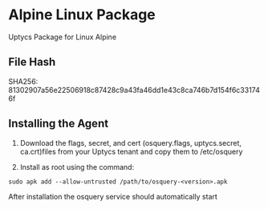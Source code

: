 # Alpine Linux Package
Uptycs Package for Linux Alpine

## File Hash
SHA256: 81302907a56e22506918c87428c9a43fa46dd1e43c8ca746b7d154f6c331746f

## Installing the Agent

1) Download the flags, secret, and cert (osquery.flags, uptycs.secret, ca.crt)files from your Uptycs tenant and copy them to /etc/osquery 

2) Install as root using the command: 
```
sudo apk add --allow-untrusted /path/to/osquery-<version>.apk
```

After installation the osquery service should automatically start
